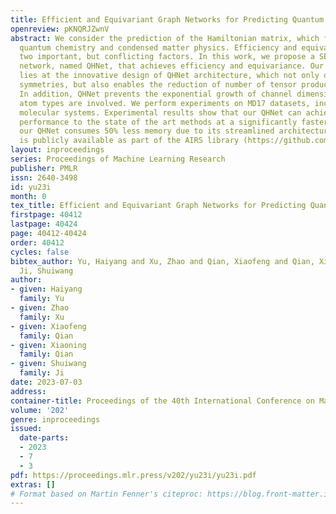```yaml
---
title: Efficient and Equivariant Graph Networks for Predicting Quantum Hamiltonian
openreview: pKNQRJZwnV
abstract: We consider the prediction of the Hamiltonian matrix, which finds use in
  quantum chemistry and condensed matter physics. Efficiency and equivariance are
  two important, but conflicting factors. In this work, we propose a SE(3)-equivariant
  network, named QHNet, that achieves efficiency and equivariance. Our key advance
  lies at the innovative design of QHNet architecture, which not only obeys the underlying
  symmetries, but also enables the reduction of number of tensor products by 92%.
  In addition, QHNet prevents the exponential growth of channel dimension when more
  atom types are involved. We perform experiments on MD17 datasets, including four
  molecular systems. Experimental results show that our QHNet can achieve comparable
  performance to the state of the art methods at a significantly faster speed. Besides,
  our QHNet consumes 50% less memory due to its streamlined architecture. Our code
  is publicly available as part of the AIRS library (https://github.com/divelab/AIRS).
layout: inproceedings
series: Proceedings of Machine Learning Research
publisher: PMLR
issn: 2640-3498
id: yu23i
month: 0
tex_title: Efficient and Equivariant Graph Networks for Predicting Quantum {H}amiltonian
firstpage: 40412
lastpage: 40424
page: 40412-40424
order: 40412
cycles: false
bibtex_author: Yu, Haiyang and Xu, Zhao and Qian, Xiaofeng and Qian, Xiaoning and
  Ji, Shuiwang
author:
- given: Haiyang
  family: Yu
- given: Zhao
  family: Xu
- given: Xiaofeng
  family: Qian
- given: Xiaoning
  family: Qian
- given: Shuiwang
  family: Ji
date: 2023-07-03
address: 
container-title: Proceedings of the 40th International Conference on Machine Learning
volume: '202'
genre: inproceedings
issued:
  date-parts:
  - 2023
  - 7
  - 3
pdf: https://proceedings.mlr.press/v202/yu23i/yu23i.pdf
extras: []
# Format based on Martin Fenner's citeproc: https://blog.front-matter.io/posts/citeproc-yaml-for-bibliographies/
---
```

